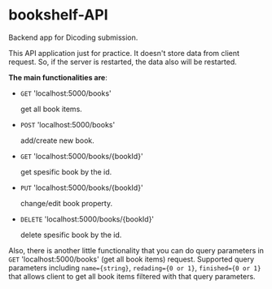 # bookshelf-API
Backend app for Dicoding submission.

This API application just for practice. It doesn't store data from client request. So, if the server is restarted, the data also will be restarted.

**The main functionalities are**:
- `GET` 'localhost:5000/books'

  get all book items.
  
- `POST` 'localhost:5000/books'

  add/create new book.
  
- `GET` 'localhost:5000/books/{bookId}'

  get spesific book by the id.
  
- `PUT` 'localhost:5000/books/{bookId}'

  change/edit book property.
  
- `DELETE` 'localhost:5000/books/{bookId}'

  delete spesific book by the id.
  
Also, there is another little functionality that you can do query parameters in `GET` 'localhost:5000/books' (get all book items) request.
Supported query parameters including `name={string}`, `redading={0 or 1}`, `finished={0 or 1}` that allows client to get all book items filtered with that query parameters.
